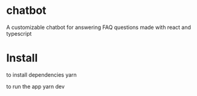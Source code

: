 # chatbot 
A customizable chatbot for answering FAQ questions made with react and typescript

# Install
to install dependencies
yarn 

to run the app
yarn dev

